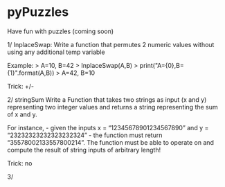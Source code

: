 pyPuzzles
=========

Have fun with puzzles (coming soon)


1/ InplaceSwap:
Write a function that permutes 2 numeric values without using any additional temp variable 
  
  Example:
    > A=10, B=42
    > InplaceSwap(A,B)
    > print("A={0},B={1}".format(A,B))
    > A=42, B=10
    
  Trick: +/-
  
2/ stringSum
Write a Function that takes two strings as input (x and y) representing two integer values and returns a
string representing the sum of x and y. 

  For instance, 
    - given the inputs x = “12345678901234567890” and y = “23232323232323232324”
    - the function must return “35578002133557800214”. 
  The function must be able to operate on and compute the result of string inputs of arbitrary length!
  
  Trick: no
  
3/ 
